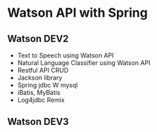 
# Watson API with Spring

## Watson DEV2
* Text to Speech using Watson API
* Natural Language Classifier using Watson API
* Restful API CRUD
* Jackson library 
* Spring jdbc W mysql
* iBatis, MyBatis
* Log4jdbc Remix

## Watson DEV3
